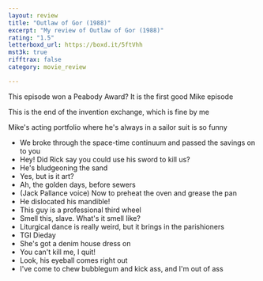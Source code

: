 ```yaml
---
layout: review
title: "Outlaw of Gor (1988)"
excerpt: "My review of Outlaw of Gor (1988)"
rating: "1.5"
letterboxd_url: https://boxd.it/5ftVhh
mst3k: true
rifftrax: false
category: movie_review

---
```


This episode won a Peabody Award? It is the first good Mike episode

This is the end of the invention exchange, which is fine by me

Mike's acting portfolio where he's always in a sailor suit is so funny

* We broke through the space-time continuum and passed the savings on to you
* Hey! Did Rick say you could use his sword to kill us?
* He's bludgeoning the sand
* Yes, but is it art?
* Ah, the golden days, before sewers
* (Jack Pallance voice) Now to preheat the oven and grease the pan
* He dislocated his mandible!
* This guy is a professional third wheel
* Smell this, slave. What's it smell like?
* Liturgical dance is really weird, but it brings in the parishioners
* TGI Dieday
* She's got a denim house dress on
* You can't kill me, I quit!
* Look, his eyeball comes right out
* I've come to chew bubblegum and kick ass, and I'm out of ass